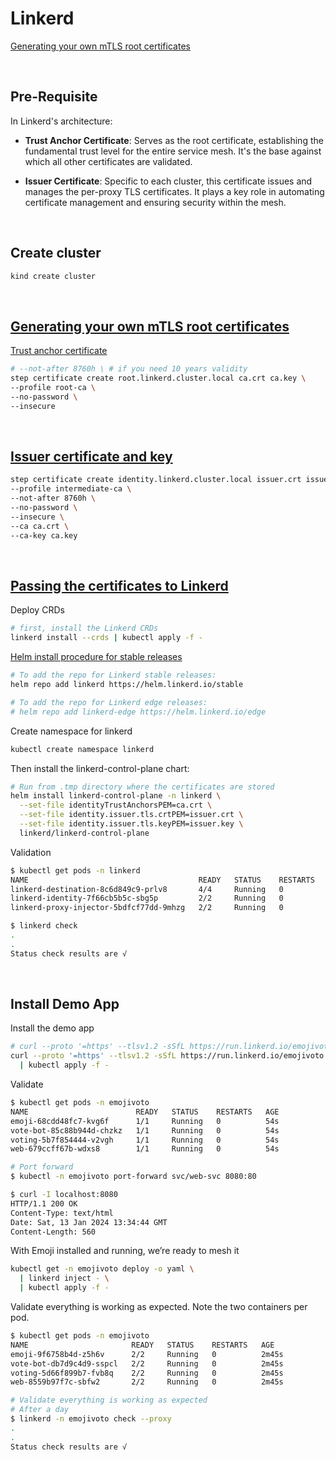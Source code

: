 # Linkerd

[Generating your own mTLS root certificates](https://linkerd.io/2.14/tasks/generate-certificates/)

<br>

## Pre-Requisite

In Linkerd's architecture:

- **Trust Anchor Certificate**: Serves as the root certificate, establishing the fundamental trust level for the entire service mesh. It's the base against which all other certificates are validated.

- **Issuer Certificate**: Specific to each cluster, this certificate issues and manages the per-proxy TLS certificates. It plays a key role in automating certificate management and ensuring security within the mesh.

<br>

## Create cluster

```bash
kind create cluster
```

<br>

## [Generating your own mTLS root certificates](https://linkerd.io/2.14/tasks/generate-certificates/)

[Trust anchor certificate](https://linkerd.io/2.14/tasks/generate-certificates/#trust-anchor-certificate)

```bash
# --not-after 8760h \ # if you need 10 years validity
step certificate create root.linkerd.cluster.local ca.crt ca.key \
--profile root-ca \
--no-password \
--insecure
```

<br>

## [Issuer certificate and key](https://linkerd.io/2.14/tasks/generate-certificates/#issuer-certificate-and-key)

```bash
step certificate create identity.linkerd.cluster.local issuer.crt issuer.key \
--profile intermediate-ca \
--not-after 8760h \
--no-password \
--insecure \
--ca ca.crt \
--ca-key ca.key
```

<br>

## [Passing the certificates to Linkerd](https://linkerd.io/2.14/tasks/generate-certificates/#passing-the-certificates-to-linkerd)

Deploy CRDs

```bash
# first, install the Linkerd CRDs
linkerd install --crds | kubectl apply -f -
```

[Helm install procedure for stable releases](https://linkerd.io/2.14/tasks/install-helm/)

```bash
# To add the repo for Linkerd stable releases:
helm repo add linkerd https://helm.linkerd.io/stable

# To add the repo for Linkerd edge releases:
# helm repo add linkerd-edge https://helm.linkerd.io/edge
```

Create namespace for linkerd

```bash
kubectl create namespace linkerd
```

Then install the linkerd-control-plane chart:

```bash
# Run from .tmp directory where the certificates are stored
helm install linkerd-control-plane -n linkerd \
  --set-file identityTrustAnchorsPEM=ca.crt \
  --set-file identity.issuer.tls.crtPEM=issuer.crt \
  --set-file identity.issuer.tls.keyPEM=issuer.key \
  linkerd/linkerd-control-plane
```

Validation

```bash
$ kubectl get pods -n linkerd  
NAME                                      READY   STATUS    RESTARTS   AGE
linkerd-destination-8c6d849c9-prlv8       4/4     Running   0          98s
linkerd-identity-7f66cb5b5c-sbg5p         2/2     Running   0          98s
linkerd-proxy-injector-5bdfcf77dd-9mhzg   2/2     Running   0          98s
```

```bash
$ linkerd check
.
.
Status check results are √
```

<br>

## Install Demo App

Install the demo app

```bash
# curl --proto '=https' --tlsv1.2 -sSfL https://run.linkerd.io/emojivoto.yml > emojivoto.yaml
curl --proto '=https' --tlsv1.2 -sSfL https://run.linkerd.io/emojivoto.yml \
  | kubectl apply -f -
```

Validate

```bash
$ kubectl get pods -n emojivoto
NAME                        READY   STATUS    RESTARTS   AGE
emoji-68cdd48fc7-kvg6f      1/1     Running   0          54s
vote-bot-85c88b944d-chzkz   1/1     Running   0          54s
voting-5b7f854444-v2vgh     1/1     Running   0          54s
web-679ccff67b-wdxs8        1/1     Running   0          54s

# Port forward
$ kubectl -n emojivoto port-forward svc/web-svc 8080:80

$ curl -I localhost:8080                 
HTTP/1.1 200 OK
Content-Type: text/html
Date: Sat, 13 Jan 2024 13:34:44 GMT
Content-Length: 560
```

With Emoji installed and running, we’re ready to mesh it

```bash
kubectl get -n emojivoto deploy -o yaml \
  | linkerd inject - \
  | kubectl apply -f -
```

Validate everything is working as expected. Note the two containers per pod.

```bash
$ kubectl get pods -n emojivoto
NAME                       READY   STATUS    RESTARTS   AGE
emoji-9f6758b4d-z5h6v      2/2     Running   0          2m45s
vote-bot-db7d9c4d9-sspcl   2/2     Running   0          2m45s
voting-5d66f899b7-fvb8q    2/2     Running   0          2m45s
web-8559b97f7c-sbfw2       2/2     Running   0          2m45s

# Validate everything is working as expected
# After a day
$ linkerd -n emojivoto check --proxy
.
.
Status check results are √
```
